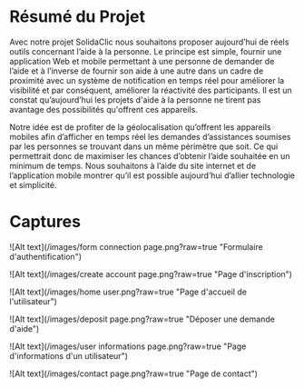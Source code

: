 Résumé du Projet
========================

Avec notre projet SolidaClic nous souhaitons proposer aujourd’hui de réels outils concernant l’aide à la personne. Le principe est simple, fournir une application Web et mobile permettant à une personne de demander de l’aide et à l’inverse de fournir son aide à une autre dans un cadre de proximité avec un système de notification en temps réel pour améliorer la visibilité et par conséquent, améliorer la réactivité des participants. Il est un constat qu’aujourd’hui les projets d'aide à la personne ne tirent pas avantage des possibilités qu'offrent ces appareils.

Notre idée est de profiter de la géolocalisation qu’offrent les appareils mobiles afin d’afficher en temps réel les demandes d’assistances soumises par les personnes se trouvant dans un même périmètre que soit. Ce qui permettrait donc de maximiser les chances d’obtenir l’aide souhaitée en un minimum de temps. Nous souhaitons à l’aide du site internet et de l’application mobile montrer qu’il est possible aujourd’hui d’allier technologie et simplicité.

Captures
========================

![Alt text](/images/form connection page.png?raw=true "Formulaire d'authentification")

![Alt text](/images/create account page.png?raw=true "Page d'inscription")

![Alt text](/images/home user.png?raw=true "Page d'accueil de l'utilisateur")

![Alt text](/images/deposit page.png?raw=true "Déposer une demande d'aide")

![Alt text](/images/user informations page.png?raw=true "Page d'informations d'un utilisateur")

![Alt text](/images/contact page.png?raw=true "Page de contact")
